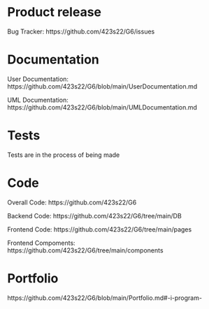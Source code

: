 <h1> Product release </h1>
<p> Bug Tracker: https://github.com/423s22/G6/issues </p>
<h1> Documentation </h1>
<p> User Documentation: https://github.com/423s22/G6/blob/main/UserDocumentation.md </p> 
<p> UML Documentation: https://github.com/423s22/G6/blob/main/UMLDocumentation.md </p>

<h1> Tests </h1>
<p> Tests are in the process of being made </p>

<h1> Code </h1>
<p> Overall Code: https://github.com/423s22/G6 </p>
<p> Backend Code: https://github.com/423s22/G6/tree/main/DB </p>
<p> Frontend Code: https://github.com/423s22/G6/tree/main/pages </p>
<p> Frontend Compoments: https://github.com/423s22/G6/tree/main/components </p>

<h1> Portfolio </h1>
<p> https://github.com/423s22/G6/blob/main/Portfolio.md#-i-program- </p>

